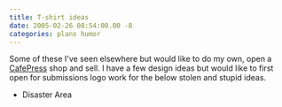 ```yaml
---
title: T-shirt ideas
date: 2005-02-26 08:54:00.00 -8
categories: plans humor
---
```

Some of these I've seen elsewhere but would like to do my own, open a [CafePress](http://www.cafepress.com/) shop and sell. I have a few design ideas but would like to first open for submissions logo work for the below stolen and stupid ideas.

  * Disaster Area
